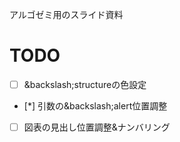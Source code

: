 アルゴゼミ用のスライド資料  

# TODO
- [ ] &backslash;structureの色設定  
- [*] 引数の&backslash;alert位置調整  
- [ ] 図表の見出し位置調整&amp;ナンバリング  
